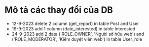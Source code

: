 # Mô tả các thay đổi của DB
  * 12-9-2023 delete 2 column (get_report) in table Post and User
  * 19-9-2023 add 1 column (date_interested) in table Interested
  * 24-9-2023 add 2 data ('ROLE_OWNER', 'Người sở hữu web') and ('ROLE_MODERATOR', 'Kiểm duyệt viên web') in table User_role
